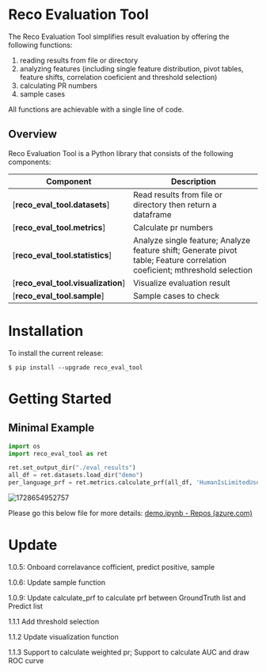 # Reco Evaluation Tool

The Reco Evaluation Tool simplifies result evaluation by offering the following functions:

1. reading results from file or directory
2. analyzing features (including single feature distribution, pivot tables, feature shifts, correlation  coeficient and threshold selection)
3. calculating PR numbers
4. sample cases

All functions are achievable with a single line of code.

## Overview

Reco Evaluation Tool is a Python library that consists of the following components:


| Component                          | Description                                                                                                                |
| ---------------------------------- | -------------------------------------------------------------------------------------------------------------------------- |
| [**reco_eval_tool.datasets**]      | Read results from file or directory then return a dataframe                                                                |
| [**reco_eval_tool.metrics**]       | Calculate pr numbers                                                                                                       |
| [**reco_eval_tool.statistics**]    | Analyze single feature; Analyze feature shift; Generate pivot table; Feature correlation  coeficient; mthreshold selection |
| [**reco_eval_tool.visualization**] | Visualize evaluation result                                                                                                |
| [**reco_eval_tool.sample**]        | Sample cases to check                                                                                                      |

# Installation

To install the current release:

```shell
$ pip install --upgrade reco_eval_tool
```

# Getting Started

## Minimal Example

```python
import os
import reco_eval_tool as ret

ret.set_output_dir("./eval_results")
all_df = ret.datasets.load_dir("demo")
per_language_prf = ret.metrics.calculate_prf(all_df, 'HumanIsLimitedUse', 'GPTIsLimitedUseV6', 'Language')
```

![1728654952757](images/README/1728654952757.png)

Please go this below file for more details: [demo.ipynb - Repos (azure.com)](https://dev.azure.com/msasg/ContentServices/_git/RecoNF?path=/users/mingleiguo/reco_eval_tool/official/examples/demo.ipynb&_a=preview)

# Update

1.0.5: Onboard correlavance cofficient, predict positive, sample

1.0.6: Update sample function

1.0.9: Update calculate_prf to calculate prf between GroundTruth list and Predict list

1.1.1 Add threshold selection

1.1.2 Update visualization function

1.1.3 Support to calculate weighted pr;  Support to calculate AUC and draw ROC curve
